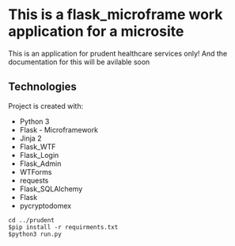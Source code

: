 
# This is a flask_microframe work application for a microsite
  This is an application for prudent healthcare services only! And the documentation for this will be avilable soon
  
## Technologies
Project is created with:
* Python 3
* Flask - Microframework
* Jinja 2
* Flask_WTF
* Flask_Login
* Flask_Admin
* WTForms
* requests
* Flask_SQLAlchemy
* Flask
 * pycryptodomex
        
```
cd ../prudent
$pip install -r requirments.txt
$python3 run.py

```
